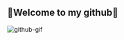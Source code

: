 ## 💜Welcome to my github💜
<p align="center">
  
![github-gif](https://github.com/user-attachments/assets/fce1f69d-2d38-4413-8af8-4613082e85dd)

</p>


<!--
**pritty-jini/pritty-jini** is a ✨ _special_ ✨ repository because its `README.md` (this file) appears on your GitHub profile.

Here are some ideas to get you started:

- 🔭 I’m currently working on ...
- 🌱 I’m currently learning ...
- 👯 I’m looking to collaborate on ...
- 🤔 I’m looking for help with ...
- 💬 Ask me about ...
- 📫 How to reach me: ...
- 😄 Pronouns: ...
- ⚡ Fun fact: ...
-->

